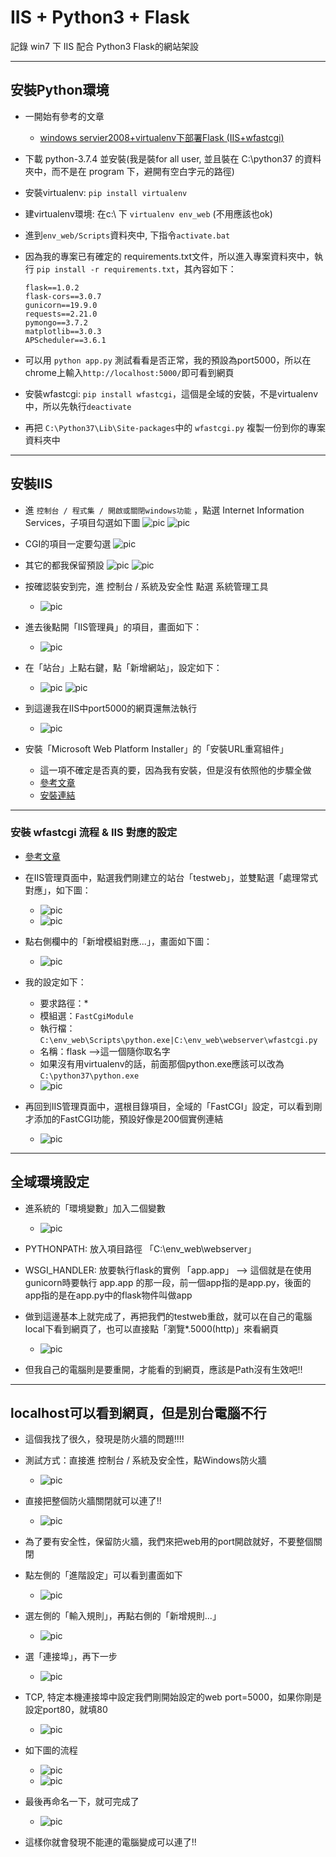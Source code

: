 # IIS + Python3 + Flask

記錄 win7 下 IIS 配合 Python3 Flask的網站架設

----

## 安裝Python環境

- 一開始有參考的文章
    - [windows servier2008+virtualenv下部署Flask (IIS+wfastcgi)](https://www.cnblogs.com/liluping860122/p/9203908.html)


- 下載 python-3.7.4 並安裝(我是裝for all user, 並且裝在 C:\python37 的資料夾中，而不是在 program 下，避開有空白字元的路徑)
- 安裝virtualenv: `pip install virtualenv`
- 建virtualenv環境: 在c:\ 下 `virtualenv env_web` (不用應該也ok)
- 進到`env_web/Scripts`資料夾中, 下指令`activate.bat`
- 因為我的專案已有確定的 requirements.txt文件，所以進入專案資料夾中，執行 `pip install -r requirements.txt`，其內容如下：
    ```
    flask==1.0.2
    flask-cors==3.0.7
    gunicorn==19.9.0
    requests==2.21.0
    pymongo==3.7.2
    matplotlib==3.0.3
    APScheduler==3.6.1
    ```
- 可以用 `python app.py` 測試看看是否正常，我的預設為port5000，所以在chrome上輸入`http://localhost:5000/`即可看到網頁

- 安裝wfastcgi:  `pip install wfastcgi`，這個是全域的安裝，不是virtualenv中，所以先執行`deactivate`
- 再把 `C:\Python37\Lib\Site-packages`中的 `wfastcgi.py` 複製一份到你的專案資料夾中

----

## 安裝IIS

- 進 `控制台 / 程式集 / 開啟或關閉windows功能` ，點選 Internet Information Services，子項目勾選如下圖
![pic](IIS_flask/Snap1.png)
![pic](IIS_flask/Snap2.png)
- CGI的項目一定要勾選
![pic](IIS_flask/Snap3.png)
- 其它的都我保留預設
![pic](IIS_flask/Snap4.png)
![pic](IIS_flask/Snap5.png)
    
- 按確認裝安到完，進 控制台 / 系統及安全性 點選 系統管理工具
    - ![pic](IIS_flask/Snap6.png)
    
- 進去後點開「IIS管理員」的項目，畫面如下：
    - ![pic](IIS_flask/Snap7.png)

- 在「站台」上點右鍵，點「新增網站」，設定如下：
    - ![pic](IIS_flask/Snap8.png)
    ![pic](IIS_flask/Snap9.png)
- 到這邊我在IIS中port5000的網頁還無法執行
    - ![pic](IIS_flask/iis-port5000-ng.png)

- 安裝「Microsoft Web Platform Installer」的「安裝URL重寫組件」
    - 這一項不確定是否真的要，因為我有安裝，但是沒有依照他的步驟全做
    - [參考文章](https://betacat.online/posts/2017-03-27/deploy-flask-to-iis/)
    - [安裝連結](https://www.microsoft.com/web/downloads/platform.aspx?ranMID=24542&ranEAID=je6NUbpObpQ&ranSiteID=je6NUbpObpQ-6ev1fyg4fHlVeNW5vgmcXw&epi=je6NUbpObpQ-6ev1fyg4fHlVeNW5vgmcXw&irgwc=1&OCID=AID2000142_aff_7593_1243925&tduid=(ir__gvwzf2kzmkwcziea3xxrncvy9m2xj9hlrlffgeff00)(7593)(1243925)(je6NUbpObpQ-6ev1fyg4fHlVeNW5vgmcXw)()&irclickid=_gvwzf2kzmkwcziea3xxrncvy9m2xj9hlrlffgeff00)

----

### 安裝 wfastcgi 流程 & IIS 對應的設定

- [參考文章](https://www.cnblogs.com/liluping860122/p/9203908.html)
- 在IIS管理頁面中，點選我們剛建立的站台「testweb」，並雙點選「處理常式對應」，如下圖：
    - ![pic](IIS_flask/Snap10.png)
    - ![pic](IIS_flask/Snap11.png)
- 點右側欄中的「新增模組對應...」，畫面如下圖：
    - ![pic](IIS_flask/Snap12.png)
    
- 我的設定如下：
    - 要求路徑：*
    - 模組選：`FastCgiModule`
    - 執行檔：`C:\env_web\Scripts\python.exe|C:\env_web\webserver\wfastcgi.py`
    - 名稱：flask -->這一個隨你取名字
    - 如果沒有用virtualenv的話，前面那個python.exe應該可以改為`C:\python37\python.exe`
    - ![pic](IIS_flask/Snap15.png)
- 再回到IIS管理頁面中，選根目錄項目，全域的「FastCGI」設定，可以看到剛才添加的FastCGI功能，預設好像是200個實例連結
    - ![pic](IIS_flask/Snap16.png)

----
## 全域環境設定

- 進系統的「環境變數」加入二個變數
    - ![pic](IIS_flask/Snap17.png)
    
- PYTHONPATH: 放入項目路徑 「C:\env_web\webserver」
- WSGI_HANDLER: 放要執行flask的實例 「app.app」 --> 這個就是在使用gunicorn時要執行 app.app 的那一段，前一個app指的是app.py，後面的app指的是在app.py中的flask物件叫做app
- 做到這邊基本上就完成了，再把我們的testweb重啟，就可以在自己的電腦local下看到網頁了，也可以直接點「瀏覽*.5000(http)」來看網頁
    - ![pic](IIS_flask/Snap18.png)
- 但我自己的電腦則是要重開，才能看的到網頁，應該是Path沒有生效吧!!

----

## localhost可以看到網頁，但是別台電腦不行

- 這個我找了很久，發現是防火牆的問題!!!!
- 測試方式：直接進 控制台 / 系統及安全性，點Windows防火牆
    - ![pic](IIS_flask/Snap19.png)
- 直接把整個防火牆關閉就可以連了!!
    - ![pic](IIS_flask/Snap20.png)
    
- 為了要有安全性，保留防火牆，我們來把web用的port開啟就好，不要整個關閉
- 點左側的「進階設定」可以看到畫面如下
    - ![pic](IIS_flask/Snap21.png)
    
- 選左側的「輸入規則」，再點右側的「新增規則...」
    - ![pic](IIS_flask/Snap22.png)
    
- 選「連接埠」，再下一步
    - ![pic](IIS_flask/Snap23.png)
    
- TCP, 特定本機連接埠中設定我們剛開始設定的web port=5000，如果你剛是設定port80，就填80
    - ![pic](IIS_flask/Snap24.png)
    
- 如下圖的流程
    - ![pic](IIS_flask/Snap25.png)
    - ![pic](IIS_flask/Snap26.png)
    
- 最後再命名一下，就可完成了
    - ![pic](IIS_flask/Snap27.png)

- 這樣你就會發現不能連的電腦變成可以連了!!
